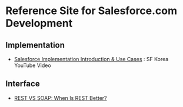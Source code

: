 # Reference Site for Salesforce.com Development    

## Implementation 

- [Salesforce Implementation Introduction & Use Cases](https://www.youtube.com/playlist?list=PLwDkE0LEAzzGbzqF_8gr1tXA3igEdQswM) : SF Korea YouTube Video  

## Interface  

- [REST VS SOAP: When Is REST Better?](https://stormpath.com/blog/rest-vs-soap)  



